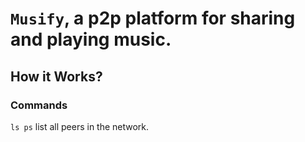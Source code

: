 # `Musify`, a p2p platform for sharing and playing music.

## How it Works?
### Commands
`ls ps` list all peers in the network.